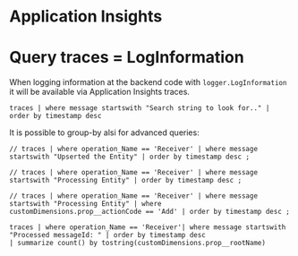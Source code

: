 # Application Insights

# Query traces = LogInformation

When logging information at the backend code with `logger.LogInformation` it will be available via Application Insights traces.
```
traces | where message startswith "Search string to look for.." | order by timestamp desc
```
It is possible to group-by alsi for advanced queries:
```
// traces | where operation_Name == 'Receiver' | where message startswith "Upserted the Entity" | order by timestamp desc ;

// traces | where operation_Name == 'Receiver' | where message startswith "Processing Entity" | order by timestamp desc ;

// traces | where operation_Name == 'Receiver' | where message startswith "Processing Entity" | where customDimensions.prop__actionCode == 'Add' | order by timestamp desc ;

traces | where operation_Name == 'Receiver'| where message startswith "Processed messageId: " | order by timestamp desc
| summarize count() by tostring(customDimensions.prop__rootName)

```
